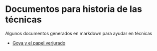 # Documentos para historia de las técnicas

Algunos documentos generados en markdown para ayudar en técnicas

* [Goya y el papel verjurado](goya-verjurado.md)

